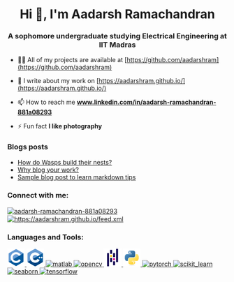 <h1 align="center">Hi 👋, I'm Aadarsh Ramachandran</h1>
<h3 align="center">A sophomore undergraduate studying Electrical Engineering at IIT Madras</h3>

- 👨‍💻 All of my projects are available at [https://github.com/aadarshram](https://github.com/aadarshram)

- 📝 I write about my work on [https://aadarshram.github.io/](https://aadarshram.github.io/)

- 📫 How to reach me **www.linkedin.com/in/aadarsh-ramachandran-881a08293**

- ⚡ Fun fact **I like photography**

### Blogs posts
<!-- BLOG-POST-LIST:START -->
- [How do Wasps build their nests?](https://aadarshram.github.io/2024-08-18-How-do-wasps-build-their-nests/)
- [Why blog your work?](https://aadarshram.github.io/2024-08-17-why-blog-your-work/)
- [Sample blog post to learn markdown tips](https://aadarshram.github.io/2020-02-28-sample-markdown/)
<!-- BLOG-POST-LIST:END -->

<h3 align="left">Connect with me:</h3>
<p align="left">
<a href="https://linkedin.com/in/aadarsh-ramachandran-881a08293" target="blank"><img align="center" src="https://raw.githubusercontent.com/rahuldkjain/github-profile-readme-generator/master/src/images/icons/Social/linked-in-alt.svg" alt="aadarsh-ramachandran-881a08293" height="30" width="40" /></a>
<a href="https://aadarshram.github.io/feed.xml" target="blank"><img align="center" src="https://raw.githubusercontent.com/rahuldkjain/github-profile-readme-generator/master/src/images/icons/Social/rss.svg" alt="https://aadarshram.github.io/feed.xml" height="30" width="40" /></a>
</p>

<h3 align="left">Languages and Tools:</h3>
<p align="left"> <a href="https://www.cprogramming.com/" target="_blank" rel="noreferrer"> <img src="https://raw.githubusercontent.com/devicons/devicon/master/icons/c/c-original.svg" alt="c" width="40" height="40"/> </a> <a href="https://www.w3schools.com/cpp/" target="_blank" rel="noreferrer"> <img src="https://raw.githubusercontent.com/devicons/devicon/master/icons/cplusplus/cplusplus-original.svg" alt="cplusplus" width="40" height="40"/> </a> <a href="https://www.mathworks.com/" target="_blank" rel="noreferrer"> <img src="https://upload.wikimedia.org/wikipedia/commons/2/21/Matlab_Logo.png" alt="matlab" width="40" height="40"/> </a> <a href="https://opencv.org/" target="_blank" rel="noreferrer"> <img src="https://www.vectorlogo.zone/logos/opencv/opencv-icon.svg" alt="opencv" width="40" height="40"/> </a> <a href="https://pandas.pydata.org/" target="_blank" rel="noreferrer"> <img src="https://raw.githubusercontent.com/devicons/devicon/2ae2a900d2f041da66e950e4d48052658d850630/icons/pandas/pandas-original.svg" alt="pandas" width="40" height="40"/> </a> <a href="https://www.python.org" target="_blank" rel="noreferrer"> <img src="https://raw.githubusercontent.com/devicons/devicon/master/icons/python/python-original.svg" alt="python" width="40" height="40"/> </a> <a href="https://pytorch.org/" target="_blank" rel="noreferrer"> <img src="https://www.vectorlogo.zone/logos/pytorch/pytorch-icon.svg" alt="pytorch" width="40" height="40"/> </a> <a href="https://scikit-learn.org/" target="_blank" rel="noreferrer"> <img src="https://upload.wikimedia.org/wikipedia/commons/0/05/Scikit_learn_logo_small.svg" alt="scikit_learn" width="40" height="40"/> </a> <a href="https://seaborn.pydata.org/" target="_blank" rel="noreferrer"> <img src="https://seaborn.pydata.org/_images/logo-mark-lightbg.svg" alt="seaborn" width="40" height="40"/> </a> <a href="https://www.tensorflow.org" target="_blank" rel="noreferrer"> <img src="https://www.vectorlogo.zone/logos/tensorflow/tensorflow-icon.svg" alt="tensorflow" width="40" height="40"/> </a> </p>
